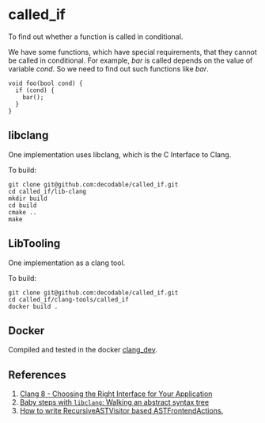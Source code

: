# called_if
To find out whether a function is called in conditional.

We have some functions, which have special requirements, that they cannot be called in conditional.
For example, _bar_ is called depends on the value of variable _cond_. So we need to find out such functions like _bar_.
```
void foo(bool cond) {
  if (cond) {
    bar();
  }
}
```

## libclang
One implementation uses libclang, which is the C Interface to Clang.

To build:
```
git clone git@github.com:decodable/called_if.git
cd called_if/lib-clang
mkdir build
cd build
cmake ..
make
```
## LibTooling
One implementation as a clang tool.

To build:
```
git clone git@github.com:decodable/called_if.git
cd called_if/clang-tools/called_if
docker build .
```
## Docker
Compiled and tested in the docker [clang_dev](https://hub.docker.com/r/codible/clang_dev/).

## References
1. [Clang 8 - Choosing the Right Interface for Your Application](https://clang.llvm.org/docs/Tooling.html)
2. [Baby steps with `libclang`: Walking an abstract syntax tree](http://bastian.rieck.ru/blog/posts/2015/baby_steps_libclang_ast/)
3. [How to write RecursiveASTVisitor based ASTFrontendActions.](https://clang.llvm.org/docs/RAVFrontendAction.html)

